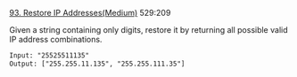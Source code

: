 [93. Restore IP Addresses(Medium)](https://leetcode.com/problems/restore-ip-addresses/)
529:209

Given a string containing only digits, restore it by returning all possible valid IP address combinations.
```html
Input: "25525511135"
Output: ["255.255.11.135", "255.255.111.35"]
```

